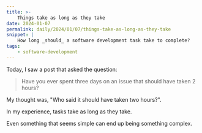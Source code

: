 ```yaml
---
title: >-
    Things take as long as they take
date: 2024-01-07
permalink: daily/2024/01/07/things-take-as-long-as-they-take
snippet: |
    How long _should_ a software development task take to complete?
tags:
    - software-development
---
```


Today, I saw a post that asked the question:

> Have you ever spent three days on an issue that should have taken 2 hours?

My thought was, "Who said it should have taken two hours?".

In my experience, tasks take as long as they take.

Even something that seems simple can end up being something complex.
